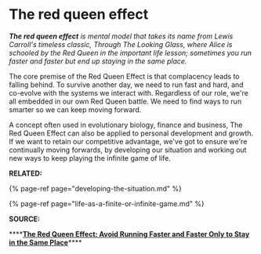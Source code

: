 # The red queen effect

_**The red queen effect** is mental model that takes its name from Lewis Carroll's timeless classic, Through The Looking Glass, where Alice is schooled by the Red Queen in the important life lesson; sometimes you run faster and faster but end up staying in the same place._ 

The core premise of the Red Queen Effect is that complacency leads to falling behind. To survive another day, we need to run fast and hard, and co-evolve with the systems we interact with. Regardless of our role, we're all embedded in our own Red Queen battle. We need to find ways to run smarter so we can keep moving forward. 

A concept often used in evolutionary biology, finance and business, The Red Queen Effect can also be applied to personal development and growth. If we want to retain our competitive advantage, we've got to ensure we're continually moving forwards, by developing our situation and working out new ways to keep playing the infinite game of life. 

**RELATED:** 

{% page-ref page="developing-the-situation.md" %}

{% page-ref page="life-as-a-finite-or-infinite-game.md" %}

**SOURCE:** 

\*\*\*\*[**The Red Queen Effect: Avoid Running Faster and Faster Only to Stay in the Same Place**](https://fs.blog/2012/10/the-red-queen-effect/)\*\*\*\*

